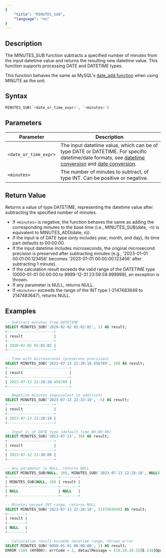 ```yaml
---
{
    "title": "MINUTES_SUB",
    "language": "en"
}
---
```


## Description

The MINUTES_SUB function subtracts a specified number of minutes from the input datetime value and returns the resulting new datetime value. This function supports processing DATE and DATETIME types.

This function behaves the same as MySQL's [date_add function](https://dev.mysql.com/doc/refman/8.4/en/date-and-time-functions.html#function_date_add) when using MINUTE as the unit.

## Syntax

```sql
MINUTES_SUB(`<date_or_time_expr>`, `<minutes>`)
```

## Parameters

| Parameter | Description |
| --------- | ----------- |
| `<date_or_time_expr>` | The input datetime value, which can be of type DATE or DATETIME. For specific datetime/date formats, see [datetime conversion](../../../../../docs/sql-manual/basic-element/sql-data-types/conversion/datetime-conversion) and [date conversion](../../../../../docs/sql-manual/basic-element/sql-data-types/conversion/date-conversion). |
| `<minutes>` | The number of minutes to subtract, of type INT. Can be positive or negative. |

## Return Value

Returns a value of type DATETIME, representing the datetime value after subtracting the specified number of minutes.

- If `<minutes>` is negative, the function behaves the same as adding the corresponding minutes to the base time (i.e., MINUTES_SUB(date, -n) is equivalent to MINUTES_ADD(date, n)).
- If the input is of DATE type (only includes year, month, and day), its time part defaults to 00:00:00.
- If the input datetime includes microseconds, the original microsecond precision is preserved after subtracting minutes (e.g., '2023-01-01 00:01:00.123456' becomes '2023-01-01 00:00:00.123456' after subtracting 1 minute).
- If the calculation result exceeds the valid range of the DATETIME type (0000-01-01 00:00:00 to 9999-12-31 23:59:59.999999), an exception is thrown.
- If any parameter is NULL, returns NULL.
- If `<minutes>` exceeds the range of the INT type (-2147483648 to 2147483647), returns NULL.

## Examples

```sql
-- Subtract minutes from DATETIME
SELECT MINUTES_SUB('2020-02-02 02:02:02', 1) AS result;
+---------------------+
| result              |
+---------------------+
| 2020-02-02 02:01:02 |
+---------------------+

-- Time with microseconds (preserves precision)
SELECT MINUTES_SUB('2023-07-13 22:38:18.456789', 10) AS result;
+----------------------------+
| result                     |
+----------------------------+
| 2023-07-13 22:28:18.456789 |
+----------------------------+

-- Negative minutes (equivalent to addition)
SELECT MINUTES_SUB('2023-07-13 22:23:18', -5) AS result;
+---------------------+
| result              |
+---------------------+
| 2023-07-13 22:28:18 |
+---------------------+

-- Input is of DATE type (default time 00:00:00)
SELECT MINUTES_SUB('2023-07-13', 30) AS result;
+---------------------+
| result              |
+---------------------+
| 2023-07-12 23:30:00 |
+---------------------+

-- Any parameter is NULL, returns NULL
SELECT MINUTES_SUB(NULL, 10), MINUTES_SUB('2023-07-13 22:28:18', NULL) AS result;
+-----------------------+--------+
| MINUTES_SUB(NULL, 10) | result |
+-----------------------+--------+
| NULL                  | NULL   |
+-----------------------+--------+

-- Minutes exceed INT range, returns NULL
SELECT MINUTES_SUB('2023-07-13 22:28:18', 2147483648) AS result;
+--------+
| result |
+--------+
| NULL   |
+--------+

-- Calculation result exceeds datetime range, throws error
SELECT MINUTES_SUB('0000-01-01 00:00:00', 1) AS result;
ERROR 1105 (HY000): errCode = 2, detailMessage = (10.16.10.3)[E-218]Operation minutes_sub of 0000-01-01 00:00:00, 1 out of range
```
